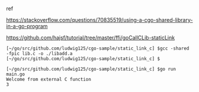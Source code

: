 ref

https://stackoverflow.com/questions/70835519/using-a-cgo-shared-library-in-a-go-program

https://github.com/hajsf/tutorial/tree/master/ffi/goCallCLib-staticLink

```
[~/go/src/github.com/ludwig125/cgo-sample/static_link_c] $gcc -shared -fpic lib.c -o ./libadd.a
[~/go/src/github.com/ludwig125/cgo-sample/static_link_c] $
```

```
[~/go/src/github.com/ludwig125/cgo-sample/static_link_c] $go run main.go
Welcome from external C function
3
```

